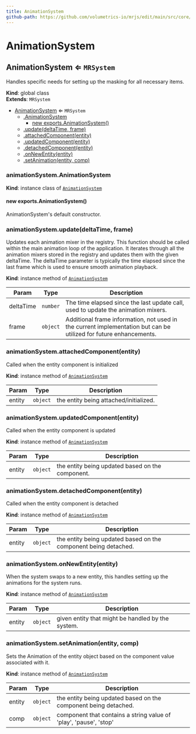 ```yaml
---
title: AnimationSystem
github-path: https://github.com/volumetrics-io/mrjs/edit/main/src/core/componentSystems/AnimationSystem.js
---
```

# AnimationSystem

<a name="AnimationSystem"></a>

## AnimationSystem ⇐ <code>MRSystem</code>
Handles specific needs for setting up the masking for all necessary items.

**Kind**: global class  
**Extends**: <code>MRSystem</code>  

* [AnimationSystem](#AnimationSystem) ⇐ <code>MRSystem</code>
    * [.AnimationSystem](#AnimationSystem+AnimationSystem)
        * [new exports.AnimationSystem()](#new_AnimationSystem+AnimationSystem_new)
    * [.update(deltaTime, frame)](#AnimationSystem+update)
    * [.attachedComponent(entity)](#AnimationSystem+attachedComponent)
    * [.updatedComponent(entity)](#AnimationSystem+updatedComponent)
    * [.detachedComponent(entity)](#AnimationSystem+detachedComponent)
    * [.onNewEntity(entity)](#AnimationSystem+onNewEntity)
    * [.setAnimation(entity, comp)](#AnimationSystem+setAnimation)

<a name="AnimationSystem+AnimationSystem"></a>

### animationSystem.AnimationSystem
**Kind**: instance class of [<code>AnimationSystem</code>](#AnimationSystem)  
<a name="new_AnimationSystem+AnimationSystem_new"></a>

#### new exports.AnimationSystem()
AnimationSystem's default constructor.

<a name="AnimationSystem+update"></a>

### animationSystem.update(deltaTime, frame)
Updates each animation mixer in the registry. This function should be called
     within the main animation loop of the application. It iterates through all the
     animation mixers stored in the registry and updates them with the given deltaTime.
     The deltaTime parameter is typically the time elapsed since the last frame
     which is used to ensure smooth animation playback.

**Kind**: instance method of [<code>AnimationSystem</code>](#AnimationSystem)  

| Param | Type | Description |
| --- | --- | --- |
| deltaTime | <code>number</code> | The time elapsed since the last update call, used to update the animation mixers. |
| frame | <code>object</code> | Additional frame information, not used in the current implementation but can be utilized for future enhancements. |

<a name="AnimationSystem+attachedComponent"></a>

### animationSystem.attachedComponent(entity)
Called when the entity component is initialized

**Kind**: instance method of [<code>AnimationSystem</code>](#AnimationSystem)  

| Param | Type | Description |
| --- | --- | --- |
| entity | <code>object</code> | the entity being attached/initialized. |

<a name="AnimationSystem+updatedComponent"></a>

### animationSystem.updatedComponent(entity)
Called when the entity component is updated

**Kind**: instance method of [<code>AnimationSystem</code>](#AnimationSystem)  

| Param | Type | Description |
| --- | --- | --- |
| entity | <code>object</code> | the entity being updated based on the component. |

<a name="AnimationSystem+detachedComponent"></a>

### animationSystem.detachedComponent(entity)
Called when the entity component is detached

**Kind**: instance method of [<code>AnimationSystem</code>](#AnimationSystem)  

| Param | Type | Description |
| --- | --- | --- |
| entity | <code>object</code> | the entity being updated based on the component being detached. |

<a name="AnimationSystem+onNewEntity"></a>

### animationSystem.onNewEntity(entity)
When the system swaps to a new entity, this handles setting up the animations for the system runs.

**Kind**: instance method of [<code>AnimationSystem</code>](#AnimationSystem)  

| Param | Type | Description |
| --- | --- | --- |
| entity | <code>object</code> | given entity that might be handled by the system. |

<a name="AnimationSystem+setAnimation"></a>

### animationSystem.setAnimation(entity, comp)
Sets the Animation of the entity object based on the component value associated with it.

**Kind**: instance method of [<code>AnimationSystem</code>](#AnimationSystem)  

| Param | Type | Description |
| --- | --- | --- |
| entity | <code>object</code> | the entity being updated based on the component being detached. |
| comp | <code>object</code> | component that contains a string value of 'play', 'pause', 'stop' |

